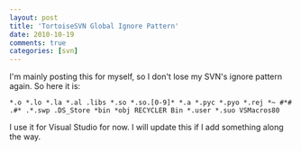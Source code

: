```yaml
---
layout: post
title: 'TortoiseSVN Global Ignore Pattern'
date: 2010-10-19
comments: true
categories: [svn]
---
```


I'm mainly posting this for myself, so I don't lose my SVN's ignore pattern again. So here it is:

```plain
*.o *.lo *.la *.al .libs *.so *.so.[0-9]* *.a *.pyc *.pyo *.rej *~ #*# .#* .*.swp .DS_Store *bin *obj RECYCLER Bin *.user *.suo VSMacros80
```

I use it for Visual Studio for now. I will update this if I add something along the way.
